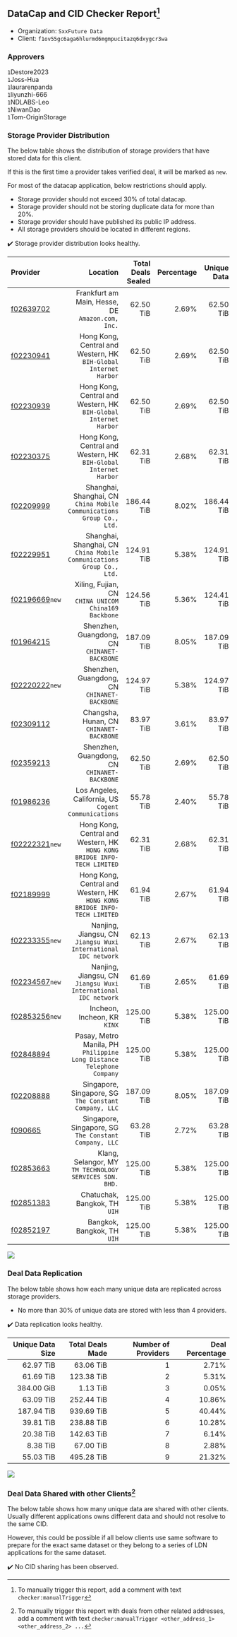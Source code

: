 ## DataCap and CID Checker Report[^1]
 - Organization: `SxxFuture Data`
 - Client: `f1ov55gc6aga6hlurmd6mgmpucitazq6dxygcr3wa`
### Approvers
`1`Destore2023<br/>`1`Joss-Hua<br/>`1`laurarenpanda<br/>`1`liyunzhi-666<br/>`1`NDLABS-Leo<br/>`1`NiwanDao<br/>`1`Tom-OriginStorage


### Storage Provider Distribution
The below table shows the distribution of storage providers that have stored data for this client.

If this is the first time a provider takes verified deal, it will be marked as `new`.

For most of the datacap application, below restrictions should apply.
 - Storage provider should not exceed 30% of total datacap.
 - Storage provider should not be storing duplicate data for more than 20%.
 - Storage provider should have published its public IP address.
 - All storage providers should be located in different regions.

✔️ Storage provider distribution looks healthy.

| Provider                                                    |                                                                    Location | Total Deals Sealed | Percentage | Unique Data | Duplicate Deals |
| :---------------------------------------------------------- | --------------------------------------------------------------------------: | -----------------: | ---------: | ----------: | --------------: |
| [f02639702](https://filfox.info/en/address/f02639702)       |                         Frankfurt am Main, Hesse, DE<br/>`Amazon.com, Inc.` |          62.50 TiB |      2.69% |   62.50 TiB |           0.00% |
| [f02230941](https://filfox.info/en/address/f02230941)       |         Hong Kong, Central and Western, HK<br/>`BIH-Global Internet Harbor` |          62.50 TiB |      2.69% |   62.50 TiB |           0.00% |
| [f02230939](https://filfox.info/en/address/f02230939)       |         Hong Kong, Central and Western, HK<br/>`BIH-Global Internet Harbor` |          62.50 TiB |      2.69% |   62.50 TiB |           0.00% |
| [f02230375](https://filfox.info/en/address/f02230375)       |         Hong Kong, Central and Western, HK<br/>`BIH-Global Internet Harbor` |          62.31 TiB |      2.68% |   62.31 TiB |           0.00% |
| [f02209999](https://filfox.info/en/address/f02209999)       |    Shanghai, Shanghai, CN<br/>`China Mobile Communications Group Co., Ltd.` |         186.44 TiB |      8.02% |  186.44 TiB |           0.00% |
| [f02229951](https://filfox.info/en/address/f02229951)       |    Shanghai, Shanghai, CN<br/>`China Mobile Communications Group Co., Ltd.` |         124.91 TiB |      5.38% |  124.91 TiB |           0.00% |
| [f02196669](https://filfox.info/en/address/f02196669)`new`  |                     Xiling, Fujian, CN<br/>`CHINA UNICOM China169 Backbone` |         124.56 TiB |      5.36% |  124.41 TiB |           0.13% |
| [f01964215](https://filfox.info/en/address/f01964215)       |                             Shenzhen, Guangdong, CN<br/>`CHINANET-BACKBONE` |         187.09 TiB |      8.05% |  187.09 TiB |           0.00% |
| [f02220222](https://filfox.info/en/address/f02220222)`new`  |                             Shenzhen, Guangdong, CN<br/>`CHINANET-BACKBONE` |         124.97 TiB |      5.38% |  124.97 TiB |           0.00% |
| [f02309112](https://filfox.info/en/address/f02309112)       |                                 Changsha, Hunan, CN<br/>`CHINANET-BACKBONE` |          83.97 TiB |      3.61% |   83.97 TiB |           0.00% |
| [f02359213](https://filfox.info/en/address/f02359213)       |                             Shenzhen, Guangdong, CN<br/>`CHINANET-BACKBONE` |          62.50 TiB |      2.69% |   62.50 TiB |           0.00% |
| [f01986236](https://filfox.info/en/address/f01986236)       |                     Los Angeles, California, US<br/>`Cogent Communications` |          55.78 TiB |      2.40% |   55.78 TiB |           0.00% |
| [f02222321](https://filfox.info/en/address/f02222321)`new`  | Hong Kong, Central and Western, HK<br/>`HONG KONG BRIDGE INFO-TECH LIMITED` |          62.31 TiB |      2.68% |   62.31 TiB |           0.00% |
| [f02189999](https://filfox.info/en/address/f02189999)       | Hong Kong, Central and Western, HK<br/>`HONG KONG BRIDGE INFO-TECH LIMITED` |          61.94 TiB |      2.67% |   61.94 TiB |           0.00% |
| [f02233355](https://filfox.info/en/address/f02233355)`new`  |           Nanjing, Jiangsu, CN<br/>`Jiangsu Wuxi International IDC network` |          62.13 TiB |      2.67% |   62.13 TiB |           0.00% |
| [f02234567](https://filfox.info/en/address/f02234567)`new`  |           Nanjing, Jiangsu, CN<br/>`Jiangsu Wuxi International IDC network` |          61.69 TiB |      2.65% |   61.69 TiB |           0.00% |
| [f02853256](https://filfox.info/en/address/f02853256)`new`  |                                             Incheon, Incheon, KR<br/>`KINX` |         125.00 TiB |      5.38% |  125.00 TiB |           0.00% |
| [f02848894](https://filfox.info/en/address/f02848894)       |    Pasay, Metro Manila, PH<br/>`Philippine Long Distance Telephone Company` |         125.00 TiB |      5.38% |  125.00 TiB |           0.00% |
| [f02208888](https://filfox.info/en/address/f02208888)       |                    Singapore, Singapore, SG<br/>`The Constant Company, LLC` |         187.09 TiB |      8.05% |  187.09 TiB |           0.00% |
| [f090665](https://filfox.info/en/address/f090665)           |                    Singapore, Singapore, SG<br/>`The Constant Company, LLC` |          63.28 TiB |      2.72% |   63.28 TiB |           0.00% |
| [f02853663](https://filfox.info/en/address/f02853663)       |                  Klang, Selangor, MY<br/>`TM TECHNOLOGY SERVICES SDN. BHD.` |         125.00 TiB |      5.38% |  125.00 TiB |           0.00% |
| [f02851383](https://filfox.info/en/address/f02851383)       |                                            Chatuchak, Bangkok, TH<br/>`UIH` |         125.00 TiB |      5.38% |  125.00 TiB |           0.00% |
| [f02852197](https://filfox.info/en/address/f02852197)       |                                              Bangkok, Bangkok, TH<br/>`UIH` |         125.00 TiB |      5.38% |  125.00 TiB |           0.00% |

<img src="https://raw.githubusercontent.com/data-preservation-programs/filplus-checker-assets/main/filecoin-project/filecoin-plus-large-datasets/issues/1613/1704875150662.png"/>

### Deal Data Replication
The below table shows how each many unique data are replicated across storage providers.

- No more than 30% of unique data are stored with less than 4 providers.

✔️ Data replication looks healthy.

| Unique Data Size | Total Deals Made | Number of Providers | Deal Percentage |
| ---------------: | ---------------: | ------------------: | --------------: |
|        62.97 TiB |        63.06 TiB |                   1 |           2.71% |
|        61.69 TiB |       123.38 TiB |                   2 |           5.31% |
|       384.00 GiB |         1.13 TiB |                   3 |           0.05% |
|        63.09 TiB |       252.44 TiB |                   4 |          10.86% |
|       187.94 TiB |       939.69 TiB |                   5 |          40.44% |
|        39.81 TiB |       238.88 TiB |                   6 |          10.28% |
|        20.38 TiB |       142.63 TiB |                   7 |           6.14% |
|         8.38 TiB |        67.00 TiB |                   8 |           2.88% |
|        55.03 TiB |       495.28 TiB |                   9 |          21.32% |

<img src="https://raw.githubusercontent.com/data-preservation-programs/filplus-checker-assets/main/filecoin-project/filecoin-plus-large-datasets/issues/1613/1704875151341.png"/>

### Deal Data Shared with other Clients[^3]
The below table shows how many unique data are shared with other clients.
Usually different applications owns different data and should not resolve to the same CID.

However, this could be possible if all below clients use same software to prepare for the exact same dataset or they belong to a series of LDN applications for the same dataset.

✔️ No CID sharing has been observed.

[^1]: To manually trigger this report, add a comment with text `checker:manualTrigger`

[^2]: Deals from those addresses are combined into this report as they are specified with `checker:manualTrigger`

[^3]: To manually trigger this report with deals from other related addresses, add a comment with text `checker:manualTrigger <other_address_1> <other_address_2> ...`
